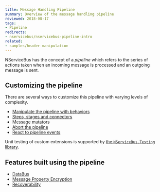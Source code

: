 ```yaml
---
title: Message Handling Pipeline
summary: Overview of the message handling pipeline
reviewed: 2018-08-17
tags:
- Pipeline
redirects:
- nservicebus/nservicebus-pipeline-intro
related:
- samples/header-manipulation
---
```


NServiceBus has the concept of a _pipeline_ which refers to the series of actions taken when an incoming message is processed and an outgoing message is sent.

## Customizing the pipeline

There are several ways to customize this pipeline with varying levels of complexity.

* [Manipulate the pipeline with behaviors](/nservicebus/pipeline/manipulate-with-behaviors.md)
* [Steps, stages and connectors](/nservicebus/pipeline/steps-stages-connectors.md)
* [Message mutators](/nservicebus/pipeline/message-mutators.md)
* [Abort the pipeline](/nservicebus/pipeline/aborting.md)
* [React to pipeline events](/nservicebus/pipeline/events.md)

 Unit testing of custom extensions is supported by [the `NServiceBus.Testing` library](/nservicebus/testing/#testing-a-behavior).

## Features built using the pipeline

* [DataBus](/nservicebus/messaging/databus/)
* [Message Property Encryption](/nservicebus/security/property-encryption.md)
* [Recoverability](/nservicebus/recoverability/)